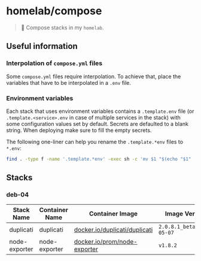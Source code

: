 # homelab/compose

> 🐙 Compose stacks in my `homelab`.

## Useful information

### Interpolation of `compose.yml` files

Some `compose.yml` files require interpolation. To achieve that, place the variables that have to be interpolated in a `.env` file.

### Environment variables

Each stack that uses environment variables contains a `.template.env` file (or `.template.<service>.env` in case of multiple services in the stack) with some configuration values set by default. Secrets are defaulted to a blank string. When deploying make sure to fill the empty secrets.

The following one-liner can help you rename the `.template.*env` files to `*.env`:

```sh
find . -type f -name '.template.*env' -exec sh -c 'mv $1 "$(echo "$1" | sed 's/\.template//')"' _ "{}" \;
```

## Stacks

### deb-04

| Stack Name | Container Name | Container Image | Image Version | Image SHA256 Digest | Host Port | Internal Port |
| ----- | -------------- | --------------- | ------------- | ------------------- | --------- | ------------- |
| duplicati | duplicati | [docker.io/duplicati/duplicati](https://hub.docker.com/r/duplicati/duplicati) | `2.0.8.1_beta_2024-05-07` | `0ffff717b1465022c436afa409291c44fb55c601f7ad556b76db6932f3afbdcf` | 8200 | 8200 |
| node-exporter | node-exporter | [docker.io/prom/node-exporter](https://hub.docker.com/r/prom/node-exporter) | `v1.8.2` | `065914c03336590ebed517e7df38520f0efb44465fde4123c3f6b7328f5a9396` | 9100 | 9100 |
